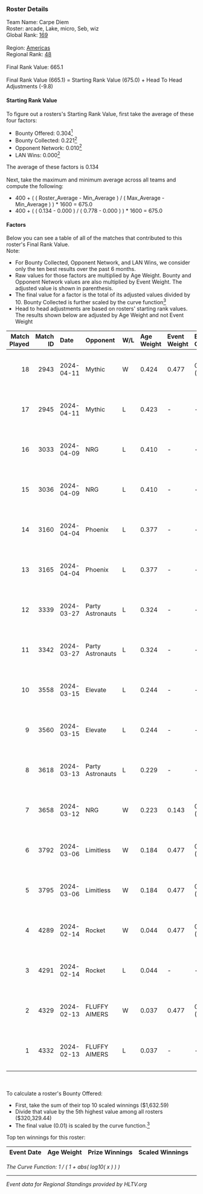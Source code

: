 ### Roster Details<br />
Team Name: Carpe Diem<br />
Roster: arcade, Lake, micro, Seb, wiz<br />
Global Rank: [169](../standings_global.md)<br />
<br />
Region: [Americas]( ../standings_americas.md)<br />
Regional Rank: [48]( ../standings_americas.md)<br />
<br />
Final Rank Value:  665.1<br />
<br />
Final Rank Value (665.1) = Starting Rank Value (675.0) + Head To Head Adjustments (-9.8)<br />

#### Starting Rank Value<br />
To figure out a rosters's Starting Rank Value, first take the average of these four factors:<br />
- Bounty Offered: 0.304[<sup>1</sup>](#table2)
- Bounty Collected: 0.221[<sup>2</sup>](#table1)
- Opponent Network: 0.010[<sup>2</sup>](#table1)
- LAN Wins: 0.000[<sup>2</sup>](#table1)

The average of these factors is 0.134<br />
<br />
Next, take the maximum and minimum average across all teams and compute the following:<br />
- 400 + ( ( Roster_Average - Min_Average ) / ( Max_Average - Min_Average ) ) * 1600 = 675.0
- 400 + ( ( 0.134 - 0.000 ) / ( 0.778 - 0.000 ) ) * 1600 = 675.0


#### Factors<br />
Below you can see a table of all of the matches that contributed to this roster's Final Rank Value.<br />
Note:<br />

- For Bounty Collected, Opponent Network, and LAN Wins, we consider only the ten best results over the past 6 months.
- Raw values for those factors are multiplied by Age Weight. Bounty and Opponent Network values are also multiplied by Event Weight. The adjusted value is shown in parenthesis.
- The final value for a factor is the total of its adjusted values divided by 10. Bounty Collected is further scaled by the curve function[<sup>3</sup>](#curveFunction)
- Head to head adjustments are based on rosters' starting rank values. The results shown below are adjusted by Age Weight and not Event Weight
<span id="table1"></span><br />


| Match Played | Match ID | Date       | Opponent         | W/L | Age Weight | Event Weight | Bounty Collected | Opponent Network | LAN Wins  | H2H Adj. | Roster                        |
| -: | -: | :- | :- | :- | :- | :- | :- | :- | :- | -: | :- |
|           18 |     2943 | 2024-04-11 | Mythic           | W   | 0.424      | 0.477        | 0.010 (0.002)    | 0.285 (0.058)    | 0 (0.000) |     8.80 | arcade, Lake, micro, Seb, wiz |
|           17 |     2945 | 2024-04-11 | Mythic           | L   | 0.423      | -            | -                | -                | -         |    -4.59 | arcade, Lake, micro, Seb, wiz |
|           16 |     3033 | 2024-04-09 | NRG              | L   | 0.410      | -            | -                | -                | -         |    -3.27 | arcade, Lake, micro, Seb, wiz |
|           15 |     3036 | 2024-04-09 | NRG              | L   | 0.410      | -            | -                | -                | -         |    -3.35 | arcade, Lake, micro, Seb, wiz |
|           14 |     3160 | 2024-04-04 | Phoenix          | L   | 0.377      | -            | -                | -                | -         |    -4.82 | arcade, Lake, micro, Seb, wiz |
|           13 |     3165 | 2024-04-04 | Phoenix          | L   | 0.377      | -            | -                | -                | -         |    -4.98 | arcade, Lake, micro, Seb, wiz |
|           12 |     3339 | 2024-03-27 | Party Astronauts | L   | 0.324      | -            | -                | -                | -         |    -2.00 | arcade, Lake, micro, Seb, wiz |
|           11 |     3342 | 2024-03-27 | Party Astronauts | L   | 0.324      | -            | -                | -                | -         |    -2.03 | arcade, Lake, micro, Seb, wiz |
|           10 |     3558 | 2024-03-15 | Elevate          | L   | 0.244      | -            | -                | -                | -         |    -1.13 | arcade, Lake, micro, Seb, wiz |
|            9 |     3560 | 2024-03-15 | Elevate          | L   | 0.244      | -            | -                | -                | -         |    -1.14 | arcade, Lake, micro, Seb, wiz |
|            8 |     3618 | 2024-03-13 | Party Astronauts | L   | 0.229      | -            | -                | -                | -         |    -1.47 | arcade, Lake, micro, Seb, wiz |
|            7 |     3658 | 2024-03-12 | NRG              | W   | 0.223      | 0.143        | 0.020 (0.001)    | 0.502 (0.016)    | 0 (0.000) |     5.08 | arcade, Lake, micro, Seb, wiz |
|            6 |     3792 | 2024-03-06 | Limitless        | W   | 0.184      | 0.477        | 0.001 (0.000)    | 0.159 (0.014)    | 0 (0.000) |     2.71 | arcade, Lake, micro, Seb, wiz |
|            5 |     3795 | 2024-03-06 | Limitless        | W   | 0.184      | 0.477        | 0.001 (0.000)    | 0.159 (0.014)    | 0 (0.000) |     2.75 | arcade, Lake, micro, Seb, wiz |
|            4 |     4289 | 2024-02-14 | Rocket           | W   | 0.044      | 0.477        | 0.000 (0.000)    | 0.006 (0.000)    | 0 (0.000) |     0.36 | arcade, Lake, micro, Seb, wiz |
|            3 |     4291 | 2024-02-14 | Rocket           | L   | 0.044      | -            | -                | -                | -         |    -1.02 | arcade, Lake, micro, Seb, wiz |
|            2 |     4329 | 2024-02-13 | FLUFFY AIMERS    | W   | 0.037      | 0.477        | 0.010 (0.000)    | 0.095 (0.002)    | 0 (0.000) |     0.72 | arcade, Lake, micro, Seb, wiz |
|            1 |     4332 | 2024-02-13 | FLUFFY AIMERS    | L   | 0.037      | -            | -                | -                | -         |    -0.45 | arcade, Lake, micro, Seb, wiz |

<br />
<span id="table2"></span><br />
To calculate a roster's Bounty Offered:<br />

- First, take the sum of their top 10 scaled winnings ($1,632.59)
- Divide that value by the 5th highest value among all rosters ($320,329.44)
- The final value (0.01) is scaled by the curve function.[<sup>3</sup>](#curveFunction)

Top ten winnings for this roster:<br />

| Event Date | Age Weight | Prize Winnings | Scaled Winnings |
| :- | -: | :- | :- |


<span id="curveFunction"></span>_The Curve Function: 1 / ( 1 + abs( log10( x ) ) )_<br />

---
_Event data for Regional Standings provided by HLTV.org_<br />
